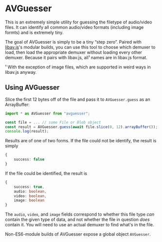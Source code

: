 # AVGuesser

This is an extremely simple utility for guessing the filetype of audio/video
files. It can identify all common audio/video formats (including image formts)
and is extremely tiny.

The goal of AVGuesser is simply to be a tiny “step zero”. Paired with
[libav.js](https://github.com/Yahweasel/libav.js)'s modular builds, you can use
this tool to choose which demuxer to load, then load the appropriate demuxer
without loading every other demuxer. Because it pairs with libav.js, all¹ names
are in libav.js format.

¹ With the exception of image files, which are supported in weird ways in
  libav.js anyway.

## Using AVGuesser

Slice the first 12 bytes off of the file and pass it to `AVGuesser.guess` as an
ArrayBuffer:

```javascript
import * as AVGuesser from "avguesser";

const file = ... // some File or Blob object
const result = AVGuesser.guess(await file.slice(0, 12).arrayBuffer());
console.log(result);
```

Results are of one of two forms. If the file could not be identify, the result
is simply

```typescript
{
    success: false
}
```

If the file could be identified, the result is

```typescript
{
    success: true,
    audio: boolean,
    video: boolean,
    image: boolean
}
```

The `audio`, `video`, and `image` fields correspond to whether this file type
*can* contain the given type of data, and not whether the file in question
*does* contain it. You will need to use an actual demuxer to find what's in the
file.

Non-ES6-module builds of AVGuesser expose a global object `AVGuesser`.
